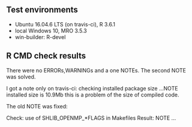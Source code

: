 ## Test environments

* Ubuntu 16.04.6 LTS (on travis-ci), R 3.6.1
* local Windows 10, MRO 3.5.3
* win-builder: R-devel

## R CMD check results

There were no ERRORs,WARNINGs and a one NOTEs.
The second NOTE was solved.

I got a note only on travis-ci:
checking installed package size ...NOTE installed size is  10.9Mb
this is a problem of the size of compiled code.

The old NOTE was fixed:

Check: use of SHLIB_OPENMP_*FLAGS in Makefiles 
Result: NOTE 
...




